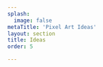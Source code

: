 ```yaml
---
splash:
  image: false
metaTitle: 'Pixel Art Ideas'
layout: section
title: Ideas
order: 5

---
```

<p><br></p>